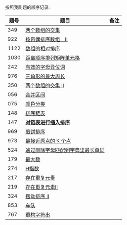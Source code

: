 按照我刷题的顺序记录:

|题号|题目|备注|
|---|---|---|
|349|[两个数组的交集](./349.go)||
|922|[按奇偶排序数组　II](./922.go)||
|1122|[数组的相对排序](./1122.go)||
|1030|[距离顺序排列矩阵单元格](./1030.go)||
|242|[有效的字母异位词](./242.go)||
|976|[三角形的最大周长](./976.go)||
|350|[两个数组的交集 II](./350.go)||
|056|[合并区间](./56.go)||
|075|[颜色分类](./75.go)||
|148|[排序链表](./148.go)||
|147|[**对链表进行插入排序**](./147.go)||
|969|[煎饼排序](./969.go)||
|973|[最接近原点的 K 个点](./973.go)||
|524|[通过删除字母匹配到字典里最长单词](./524.go)||
|179|[最大数](./179.go)||
|274|[H指数](./274.go)||
|217|[存在重复元素](./217.go)||
|219|[存在重复元素Ⅱ](./219.go)||
|324|[摆动排序 II](./324.go)||
|853|[车队](./853.go)||
|767|[重构字符串](./767.go)||